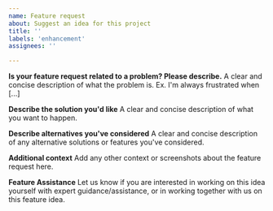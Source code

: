 ```yaml
---
name: Feature request
about: Suggest an idea for this project
title: ''
labels: 'enhancement'
assignees: ''

---
```


**Is your feature request related to a problem? Please describe.**
A clear and concise description of what the problem is. Ex. I'm always frustrated when [...]

**Describe the solution you'd like**
A clear and concise description of what you want to happen.

**Describe alternatives you've considered**
A clear and concise description of any alternative solutions or features you've considered.

**Additional context**
Add any other context or screenshots about the feature request here.

**Feature Assistance**
Let us know if you are interested in working on this idea yourself with expert guidance/assistance, or in working together with us on this feature idea.

